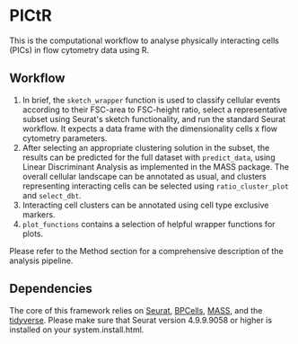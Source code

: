# PICtR

This is the computational workflow to analyse physically interacting cells (PICs) in flow cytometry data using R.  
  
## Workflow  
  
1. In brief, the `sketch_wrapper` function is used to classify cellular events according to their FSC-area to FSC-height ratio, select a representative subset using Seurat's sketch functionality, and run the standard Seurat workflow. It expects a data frame with the dimensionality cells x flow cytometry parameters.  
2. After selecting an appropriate clustering solution in the subset, the results can be predicted for the full dataset with `predict_data`, using Linear Discriminant Analysis as implemented in the MASS package. The overall cellular landscape can be annotated as usual, and clusters representing interacting cells can be selected using `ratio_cluster_plot` and `select_dbt`.
3. Interacting cell clusters can be annotated using cell type exclusive markers. 
4. `plot_functions` contains a selection of helpful wrapper functions for plots.

Please refer to the Method section for a comprehensive description of the analysis pipeline. 
  
## Dependencies 
The core of this framework relies on [Seurat](https://github.com/satijalab/seurat), [BPCells](https://github.com/bnprks/BPCells), [MASS](https://cran.r-project.org/web/packages/MASS/index.html), and the [tidyverse](https://www.tidyverse.org/). Please make sure that Seurat version 4.9.9.9058 or higher is installed on your system.install.html.

